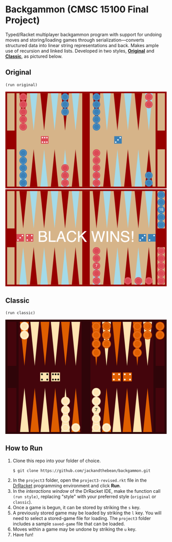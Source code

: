 # Backgammon (CMSC 15100 Final Project)
Typed/Racket multiplayer backgammon program with support for undoing moves and storing/loading games through serialization—converts structured data into linear string representations and back. Makes ample use of recursion and linked lists. Developed in two styles, [**Original**](#Original) and [**Classic**](#Classic), as pictured below.

## Original
```
(run original)
```
![Initial game, Original style](images/initial.png)
![Final game, Original style](images/final.png)

## Classic
```
(run classic)
```
![Classic style](images/classic-style.png)

## How to Run
1. Clone this repo into your folder of choice.
    ```
    $ git clone https://github.com/jackandthebean/backgammon.git
    ```
2. In the `project3` folder, open the `project3-revised.rkt` file in the [DrRacket](https://download.racket-lang.org) programming environment and click **Run**.
3. In the _interactions window_ of the DrRacket IDE, make the function call `(run style)`, replacing "style" with your preferred style (`original` or `classic`).
4. Once a game is begun, it can be stored by striking the `s` key.
5. A previously stored game may be loaded by striking the `l` key. You will need to select a stored-game file for loading. The `project3` folder includes a sample `saved-game` file that can be loaded.
6. Moves within a game may be undone by striking the `u` key.
7. Have fun!
